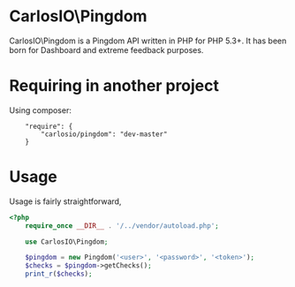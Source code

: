 CarlosIO\Pingdom
=================
CarlosIO\Pingdom is a Pingdom API written in PHP
for PHP 5.3+. It has been born for Dashboard
and extreme feedback purposes.

Requiring in another project
============================
Using composer:

```
    "require": {
        "carlosio/pingdom": "dev-master"
    }
```

Usage
=====
Usage is fairly straightforward,

```php
<?php
    require_once __DIR__ . '/../vendor/autoload.php';

    use CarlosIO\Pingdom;

    $pingdom = new Pingdom('<user>', '<password>', '<token>');
    $checks = $pingdom->getChecks();
    print_r($checks);
```